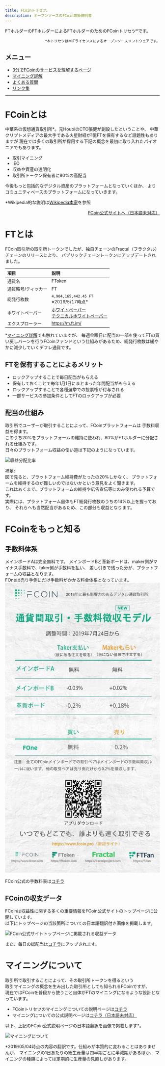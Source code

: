 ```yaml
---
title: FCoinトリセツ。
description: オープンソースのFCoin取扱説明書
---
```


FTホルダーのFTホルダーによるFTホルダーのためのFCoinトリセツ*です。  
<div style="text-align: right;">
    <small>*本トリセツはMITライセンスによるオープンソースソフトウェアです。</small>
</div> 

## メニュー

- [3分でFCoinのサービスを理解するページ](./3minutes-fcoin.html)
- [マイニング詳解](./about-mining.html)
- [よくある質問](./faq.html)
- [リンク集](./link.html)

---

# FCoinとは

中華系の仮想通貨取引所*。元HoubiのCTO張健が創設したということや、
中華クリプトメディアの最大手である火星財経が1億FTを保有するなど話題性もありますが
現在では多くの取引所が採用する下記の概念を最初に取り入れたパイオニアでもあります。

- 取引マイニング
- IEO
- 収益や資産の透明化
- 取引所トークン保有者に80%の高配当

今後もっと包括的なデジタル資産のプラットフォームとなっていくほか、
よりコミュニティベースのプラットフォームになっていきます。

*Wikipedia的な説明は[Wikipedia本家](https://ja.wikipedia.org/wiki/FCoin)を参照

<div style="text-align: right;">
    <a href="https://www.fcoin.com" target="_brank">FCoin公式サイトへ（日本語未対応）</a>  
</div>  

# FTとは

FCoin取引所の取引所トークンでしたが、独自チェーンのFractal（フラクタル）チェーンのリリースにより、
パブリックチェーントークンにアップデートされました。

| 項目         | 説明          |
|:-------------|:------------------|
| 通貨名          | FToken |
| 通貨略号/ティッカー | FT   |
| 総発行枚数           | `4,904,165,442.45 FT` <br>※2019/5/17時点*      |
| ホワイトペーパー           | <a href="https://fractalproject.com/assets/pdf/fractal-whitepaper-en.pdf" target="_brank">ホワイトペーパー</a><br><a href="https://fractalproject.com/assets/pdf/fractal-technical-whitepaper-en.pdf" target="_brank">テクニカルホワイトペーパー</a> |
| エクスプローラー | <a href="https://m.ft.im/" target="_brank">https://m.ft.im/</a> |

*[マイニング詳解](./about-mining.html#マイニングで配られるftはどこから来るのか)でも触れていますが、
毎週金曜日に配当の一部を使ってFTの買い戻しバーンを行うFCoinファンドという仕組みがあるため、総発行枚数は緩やかに減少していくデフレ通貨です。

## FTを保有することによるメリット

- ロックアップすることで毎日配当がもらえる
- 保有しておくことで毎年1月1日にまとまった年間配当がもらえる
- ロックアップすることで各種選挙での投票権が付与される
- 一部サービスの参加条件としてFTのロックアップが必要

## 配当の仕組み

取引所でユーザーが取引することによって、FCoinプラットフォームは
手数料収益を得ます。  
このうち20%をプラットフォームの維持に使われ、80%がFTホルダーに分配される仕組みです。  
日々のプラットフォーム収益の使い道は下記のようになっています。

![収益分配比率](./images/revenue-share-ratio.png)

補足:  
図で見ると、プラットフォーム維持費がたったの20%しかなく、
プラットフォームを維持するのが難しいのではないかという意見をよく聞きます。  
これはあくまで、プラットフォームの維持や広告宣伝等にのみ使われる予算です。  
実際には、プラットフォーム自体もFT総発行枚数のうちの14%以上を握っており、
それらへも当然配当があるため、この部分も収益となります。  


# FCoinをもっと知る

## 手数料体系

メインボードAは完全無料です。
メインボードBと革新ボードは、maker側がマイナス手数料で、taker側が手数料を払い、
差し引きで残った分が、プラットフォームの収益となります。  
FOneは売り手側にだけ手数料がかかる料金体系となっています。
![FCoinの取引手数料体系](./images/trading-fees.jpg)
  
FCoin公式の手数料表は[コチラ](https://fcoin.zendesk.com/hc/en-us/articles/360003715514)

## FCoinの収支データ
FCoinは収益性に関する多くの重要情報をFCoin公式サイトのトップページに公開しています。    
以下にトップページの当該箇所についての日本語翻訳付き画像を掲載します。

![FCoin公式サイトトップページに掲載される収益データ](images/fcoin-top-page-details.png)

また、毎日の総配当は<a href="https://fcoin.zendesk.com/hc/en-us/sections/360001156334-Income-distribution-details" target="_brank">コチラ</a>にアップされます。  

# マイニングについて

取引所で取引することによって、その取引所トークンを得るという  
取引マイニングの概念を生み出した取引所としても知られるFCoinですが、  
現在ではFCoinを普段から使うこと自体がFTのマイニングになるような設計となっています。

- FCoinトリセツのマイニングについての説明ページは[コチラ](./about-mining.html)
- マイニングについての公式説明ページは[コチラ（日本語未対応）](https://www.fcoin.com/mining) 

以下、上記のFCoin公式説明ページの日本語翻訳を画像で掲載します*。  

![マイニングについて](./images/about-mining.png)

*2019/05/04時点の内容の翻訳です。仕組みが本質的に変わることはありませんが、
マイニングの1日あたりの総生産量は四半期ごとに半減期があるほか、
マイニングの種類によっては定期的に生産量の見直しがあります。
